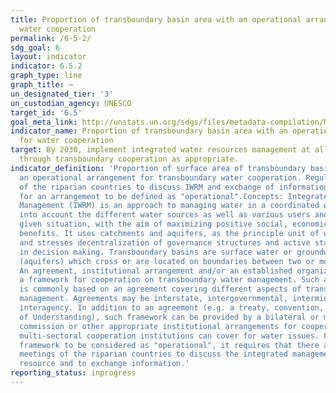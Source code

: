 ```yaml
---
title: Proportion of transboundary basin area with an operational arrangement for
  water cooperation
permalink: /6-5-2/
sdg_goal: 6
layout: indicator
indicator: 6.5.2
graph_type: line
graph_title: ~
un_designated_tier: '3'
un_custodian_agency: UNESCO
target_id: '6.5'
goal_meta_link: http://unstats.un.org/sdgs/files/metadata-compilation/Metadata-Goal-6.pdf
indicator_name: Proportion of transboundary basin area with an operational arrangement
  for water cooperation
target: By 2030, implement integrated water resources management at all levels, including
  through transboundary cooperation as appropriate.
indicator_definition: 'Proportion of surface area of transboundary basins that have
  an operational arrangement for transboundary water cooperation. Regular meetings
  of the riparian countries to discuss IWRM and exchange of information are required
  for an arrangement to be defined as "operational".Concepts: Integrated Water Resources
  Management (IWRM) is an approach to managing water in a coordinated way. It takes
  into account the different water sources as well as various users and uses in a
  given situation, with the aim of maximizing positive social, economic and environmental
  benefits. It uses catchments and aquifers, as the principle unit of water management,
  and stresses decentralization of governance structures and active stakeholder participation
  in decision making. Transboundary basins are surface water or groundwater basins
  (aquifers) which cross or are located on boundaries between two or more States.
  An agreement, institutional arrangement and/or an established organization provides
  a framework for cooperation on transboundary water management. Such a framework
  is commonly based on an agreement covering different aspects of transboundary water
  management. Agreements may be interstate, intergovernmental, interministerial or
  interagency. In addition to an agreement (e.g. a treaty, convention, Memorandum
  of Understanding), such framework can be provided by a bilateral or multilateral
  commission or other appropriate institutional arrangements for cooperation. Furthermore,
  multi-sectoral cooperation institutions can cover for water issues. For a cooperation
  framework to be considered as "operational", it requires that there are regular
  meetings of the riparian countries to discuss the integrated management of the water
  resource and to exchange information.'
reporting_status: inprogress
---
```

